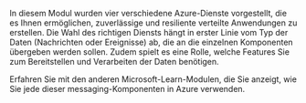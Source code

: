 In diesem Modul wurden vier verschiedene Azure-Dienste vorgestellt, die es Ihnen ermöglichen, zuverlässige und resiliente verteilte Anwendungen zu erstellen. Die Wahl des richtigen Diensts hängt in erster Linie vom Typ der Daten (Nachrichten oder Ereignisse) ab, die an die einzelnen Komponenten übergeben werden sollen. Zudem spielt es eine Rolle, welche Features Sie zum Bereitstellen und Verarbeiten der Daten benötigen.

Erfahren Sie mit den anderen Microsoft-Learn-Modulen, die Sie anzeigt, wie Sie jede dieser messaging-Komponenten in Azure verwenden.